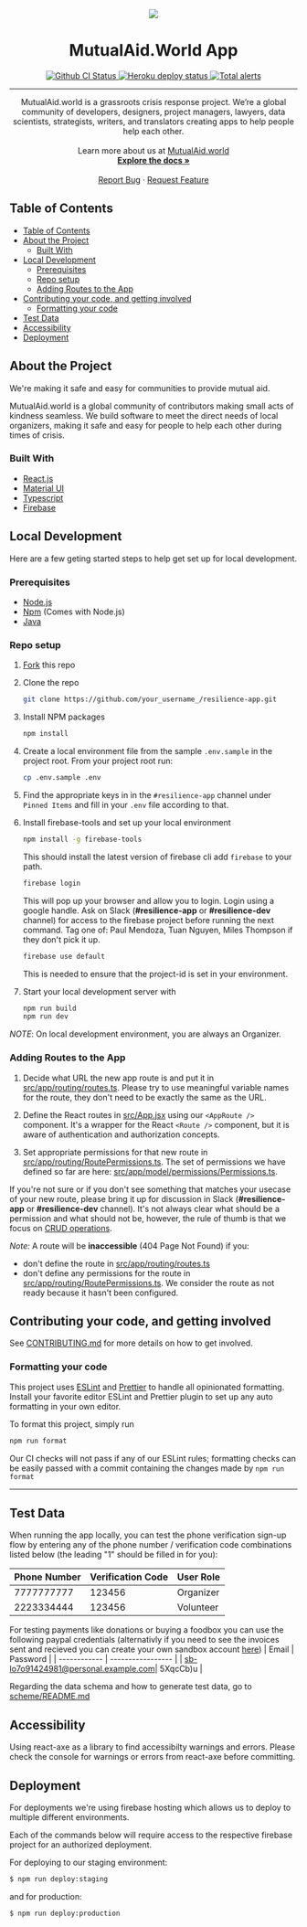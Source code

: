 <p align="center">
    <img src="https://lh6.googleusercontent.com/hB9eX1x2uNM2Ozqb7aVGb72a95eVdy_dCT6TS_ImL-aqg4SHbEMu6MNxWv5-Nzhjn0jRP3DvbmDbBXL5xT5M=w1920-h914" />
    <h1 align="center">MutualAid.World App</h1>
</p>

<p align="center">
    <a href="https://github.com/factn/resilience-app/actions?query=workflow%3A%22resilience-app+CI%22">
        <img alt="Github CI Status" src="https://github.com/factn/resilience-app/workflows/resilience-app%20CI/badge.svg" />
    </a>
    <a href="resilience-app.herokuapp.com">
        <img alt="Heroku deploy status" src="https://heroku-badge.herokuapp.com/?app=resilience-app&style=" />
    </a>
    <a href="https://lgtm.com/projects/g/factn/resilience-app/alerts/"><img alt="Total alerts" src="https://img.shields.io/lgtm/alerts/g/factn/resilience-app.svg?logo=lgtm&logoWidth=18"/></a>
</p>

<hr />

<p align="center">
    MutualAid.world is a grassroots crisis response project. We’re a global community of developers, designers, project managers, lawyers, data scientists, strategists, writers, and translators creating apps to help people help each other.
    <br />
    <br />
    Learn more about us at <a href="https://mutualaid.world">MutualAid.world</a>
    <br />
    <a href="https://app.gitbook.com/@mutualaidworld/s/docs/"><strong>Explore the docs »</strong></a>
    <br />
    <br />
    <a href="https://github.com/factn/resilience-app/issues">Report Bug</a>
    ·
    <a href="https://forms.gle/sDiRLpbEh1GHTqAc7">Request Feature</a>

  </p>

## Table of Contents

- [Table of Contents](#table-of-contents)
- [About the Project](#about-the-project)
	- [Built With](#built-with)
- [Local Development](#local-development)
	- [Prerequisites](#prerequisites)
	- [Repo setup](#repo-setup)
	- [Adding Routes to the App](#adding-routes-to-the-app)
- [Contributing your code, and getting involved](#contributing-your-code-and-getting-involved)
	- [Formatting your code](#formatting-your-code)
- [Test Data](#test-data)
- [Accessibility](#accessibility)
- [Deployment](#deployment)

## About the Project

We're making it safe and easy for communities to provide mutual aid.

MutualAid.world is a global community of contributors making small acts of kindness seamless. We build software to meet the direct needs of local organizers, making it safe and easy for people to help each other during times of crisis.

### Built With

- [React.js](https://reactjs.org)
- [Material UI](https://material-ui.com/)
- [Typescript](https://www.typescriptlang.org/)
- [Firebase](https://firebase.google.com/)

## Local Development

Here are a few geting started steps to help get set up for local development.

### Prerequisites

- [Node.js](https://nodejs.org/en/download/)
- [Npm](https://www.npmjs.com/get-npm) (Comes with Node.js)
- [Java](https://www.oracle.com/java/technologies/javase-jdk8-downloads.html)

### Repo setup

1. [Fork](https://guides.github.com/activities/forking/) this repo
2. Clone the repo

    ```sh
    git clone https://github.com/your_username_/resilience-app.git
    ```

3. Install NPM packages

    ```sh
    npm install
    ```

4. Create a local environment file from the sample `.env.sample` in the project root. From your project root run:

    ```sh
    cp .env.sample .env
    ```

5. Find the appropriate keys in in the `#resilience-app` channel under `Pinned Items` and fill in your `.env` file according to that.

6. Install firebase-tools and set up your local environment 

    ```sh
    npm install -g firebase-tools
    ```

    This should install the latest version of firebase cli add `firebase` to your path.

    ```sh
    firebase login
    ```
    This will pop up your browser and allow you to login. Login using a google handle.
    Ask on Slack (**#resilience-app** or **#resilience-dev** channel) for access to the firebase project before running the next command. Tag one of: Paul Mendoza, Tuan Nguyen, Miles Thompson if they don't pick it up.

    ```sh
    firebase use default
    ```
    This is needed to ensure that the project-id is set in your environment.


7. Start your local development server with

   ```sh
   npm run build
   npm run dev
   ```
_NOTE_: On local development environment, you are always an Organizer.

### Adding Routes to the App

1. Decide what URL the new app route is and put it in [src/app/routing/routes.ts](.src/app/routing/routes.ts). Please try to use meaningful variable names for the route, they don't need to be exactly the same as the URL.

2. Define the React routes in [src/App.jsx](./src/App.jsx) using our `<AppRoute />` component. It's a wrapper for the React `<Route />` component, but it is aware of authentication and authorization concepts.

3. Set appropriate permissions for that new route in [src/app/routing/RoutePermissions.ts](./src/app/routing/RoutePermissions.ts). The set of permissions we have defined so far are here: [src/app/model/permissions/Permissions.ts](./src/app/model/permissions/Permissions.ts). 

If you're not sure or if you don't see something that matches your usecase of your new route, please bring it up for discussion in Slack (**#resilience-app** or **#resilience-dev** channel). It's not always clear what should be a permission and what should not be, however, the rule of thumb is that we focus on [CRUD operations](https://en.wikipedia.org/wiki/Create,_read,_update_and_delete).

_Note:_ A route will be **inaccessible** (404 Page Not Found) if you:
- don't define the route in [src/app/routing/routes.ts](.src/app/routing/routes.ts)
- don't define any permissions for the route in [src/app/routing/RoutePermissions.ts](./src/app/routing/RoutePermissions.ts). We consider the route as not ready because it hasn't been configured.

## Contributing your code, and getting involved

See [CONTRIBUTING.md](https://github.com/factn/resilience-app/blob/master/CONTRIBUTING.md) for more details on how to get involved.

### Formatting your code

This project uses [ESLint](https://eslint.org/) and [Prettier](https://prettier.io/) to handle all opinionated formatting. Install your favorite editor ESLint and Prettier plugin to set up any auto formatting in your own editor.

To format this project, simply run

```sh
npm run format
```

Our CI checks will not pass if any of our ESLint rules; formatting checks can be easily passed with a commit containing the changes made by `npm run format`

<hr />

## Test Data

When running the app locally, you can test the phone verification sign-up flow by entering any of the phone number / verification code combinations listed below (the leading "1" should be filled in for you):

| Phone Number | Verification Code | User Role |
| ------------ | ----------------- | --------- |
| 7777777777   | 123456            | Organizer |
| 2223334444   | 123456            | Volunteer |

For testing payments like donations or buying a foodbox you can use the following paypal credentials
(alternativly if you need to see the invoices sent and recieved you can create your own sandbox account [here](https://developer.paypal.com/))
| Email | Password |
| ------------ | ----------------- |
| sb-lo7o91424981@personal.example.com| 5XqcCb)u |

Regarding the data schema and how to generate test data, go to [scheme/README.md](./scheme/README.md)

## Accessibility

Using react-axe as a library to find accessibilty warnings and errors. Please check the console for warnings or errors from react-axe before committing.

## Deployment

For deployments we're using firebase hosting which allows us to deploy to multiple different environments.

Each of the commands below will require access to the respective firebase project for an authorized deployment.

For deploying to our staging environment:

```bash
$ npm run deploy:staging
```

and for production:

```bash
$ npm run deploy:production
```
